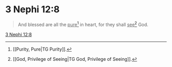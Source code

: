 # 3 Nephi 12:8

> And blessed are all the <u>pure</u>[^a] in heart, for they shall <u>see</u>[^b] God.

[3 Nephi 12:8](https://www.churchofjesuschrist.org/study/scriptures/bofm/3-ne/12?lang=eng&id=p8#p8)


[^a]: [[Purity, Pure|TG Purity]].  
[^b]: [[God, Privilege of Seeing|TG God, Privilege of Seeing]].  
